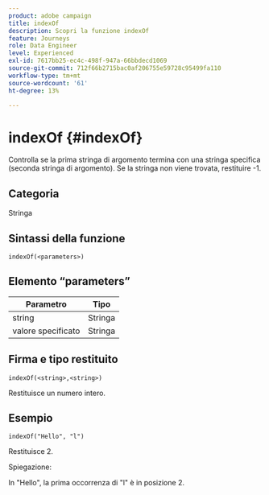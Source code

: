 ```yaml
---
product: adobe campaign
title: indexOf
description: Scopri la funzione indexOf
feature: Journeys
role: Data Engineer
level: Experienced
exl-id: 7617bb25-ec4c-498f-947a-66bbdecd1069
source-git-commit: 712f66b2715bac0af206755e59728c95499fa110
workflow-type: tm+mt
source-wordcount: '61'
ht-degree: 13%

---
```


# indexOf {#indexOf}

Controlla se la prima stringa di argomento termina con una stringa specifica (seconda stringa di argomento). Se la stringa non viene trovata, restituire -1.

## Categoria

Stringa

## Sintassi della funzione

`indexOf(<parameters>)`

## Elemento “parameters”

| Parametro | Tipo |
|-----------|------------------|
| string | Stringa |
| valore specificato | Stringa |

## Firma e tipo restituito

`indexOf(<string>,<string>)`

Restituisce un numero intero.

## Esempio

`indexOf("Hello", "l")`

Restituisce 2.

Spiegazione:

In &quot;Hello&quot;, la prima occorrenza di &quot;l&quot; è in posizione 2.

